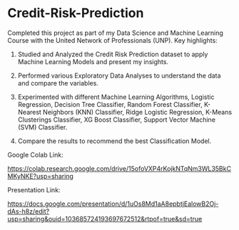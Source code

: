 # Credit-Risk-Prediction

Completed this project as part of my Data Science and Machine Learning Course with the United Network of Professionals (UNP). Key highlights:

1. Studied and Analyzed the Credit Risk Prediction dataset to apply Machine Learning Models and present my insights.

2. Performed various Exploratory Data Analyses to understand the data and compare the variables.

3. Experimented with different Machine Learning Algorithms, Logistic Regression, Decision Tree Classifier, Random Forest Classifier, K-Nearest Neighbors (KNN) Classifier, Ridge Logistic Regression, K-Means Clusterings Classifier, XG Boost Classifier, Support Vector Machine (SVM) Classifier.

4. Compare the results to recommend the best Classification Model.

Google Colab Link:

https://colab.research.google.com/drive/15ofoVXP4rKojkNTqNm3WL35BkCMKyNKE?usp=sharing

Presentation Link:

https://docs.google.com/presentation/d/1uOs8Md1aA8epbtjEalowB2Oj-dAs-h8z/edit?usp=sharing&ouid=103685724193697672512&rtpof=true&sd=true

